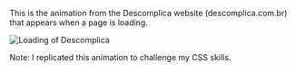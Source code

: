 This is the animation from the Descomplica website (descomplica.com.br) that appears when a page is loading.

![Loading of Descomplica](https://media.giphy.com/media/v1.Y2lkPTc5MGI3NjExdHhjdm5zbXpjZGd5d2Nqcnc1NWF4bzJjZ29sMDFqMDQ4M3UxdmowYiZlcD12MV9pbnRlcm5hbF9naWZfYnlfaWQmY3Q9Zw/6T8zI63gCCqxKAlbCQ/giphy.gif)

Note: I replicated this animation to challenge my CSS skills.
